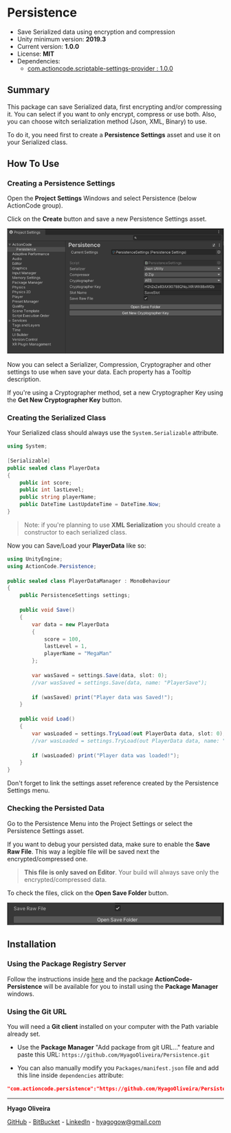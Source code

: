 # Persistence

* Save Serialized data using encryption and compression
* Unity minimum version: **2019.3**
* Current version: **1.0.0**
* License: **MIT**
* Dependencies:
	- [com.actioncode.scriptable-settings-provider : 1.0.0](https://github.com/HyagoOliveira/ScriptableSettingsProvider/tree/1.0.0)

## Summary

This package can save Serialized data, first encrypting and/or compressing it. You can select if you want to only encrypt, compress or use both.
Also, you can choose witch serialization method (Json, XML, Binary) to use.

To do it, you need first to create a **Persistence Settings** asset and use it on your Serialized class.

## How To Use

### Creating a Persistence Settings

Open the **Project Settings** Windows and select Persistence (below ActionCode group).

Click on the **Create** button and save a new Persistence Settings asset.

![The Persistence Settings Menu](/Docs~/PersistenceSettingsMenu.png "The Persistence Settings Menu")

Now you can select a Serializer, Compression, Cryptographer and other settings to use when save your data. Each property has a Tooltip description.

If you're using a Cryptographer method, set a new Cryptographer Key using the **Get New Cryptographer Key** button.  

### Creating the Serialized Class

Your Serialized class should always use the `System.Serializable` attribute.

```csharp
using System;

[Serializable]
public sealed class PlayerData
{
    public int score;
    public int lastLevel;
    public string playerName;
    public DateTime LastUpdateTime = DateTime.Now;
}
```

>Note: if you're planning to use **XML Serialization** you should create a constructor to each serialized class.

Now you can Save/Load your **PlayerData** like so:

```csharp
using UnityEngine;
using ActionCode.Persistence;

public sealed class PlayerDataManager : MonoBehaviour
{
    public PersistenceSettings settings;

    public void Save()
    {
        var data = new PlayerData
        {
            score = 100,
            lastLevel = 1,
            playerName = "MegaMan"
        };

        var wasSaved = settings.Save(data, slot: 0);
        //var wasSaved = settings.Save(data, name: "PlayerSave");

        if (wasSaved) print("Player data was Saved!");
    }

    public void Load()
    {
        var wasLoaded = settings.TryLoad(out PlayerData data, slot: 0);
        //var wasLoaded = settings.TryLoad(out PlayerData data, name: "PlayerSave");

        if (wasLoaded) print("Player data was loaded!");
    }
}
```

Don't forget to link the settings asset reference created by the Persistence Settings menu.

### Checking the Persisted Data

Go to the Persistence Menu into the Project Settings or select the Persistence Settings asset.

If you want to debug your persisted data, make sure to enable the **Save Raw File**. 
This way a legible file will be saved next the encrypted/compressed one.

>**This file is only saved on Editor**. Your build will always save only the encrypted/compressed data. 

To check the files, click on the **Open Save Folder** button.

![The SaveRawFile](/Docs~/SaveRawFile-OpenSaveFolder.png "The Save Raw File option")

## Installation

### Using the Package Registry Server

Follow the instructions inside [here](https://cutt.ly/ukvj1c8) and the package **ActionCode-Persistence** 
will be available for you to install using the **Package Manager** windows.

### Using the Git URL

You will need a **Git client** installed on your computer with the Path variable already set. 

- Use the **Package Manager** "Add package from git URL..." feature and paste this URL: `https://github.com/HyagoOliveira/Persistence.git`

- You can also manually modify you `Packages/manifest.json` file and add this line inside `dependencies` attribute: 

```json
"com.actioncode.persistence":"https://github.com/HyagoOliveira/Persistence.git"
```

---

**Hyago Oliveira**

[GitHub](https://github.com/HyagoOliveira) -
[BitBucket](https://bitbucket.org/HyagoGow/) -
[LinkedIn](https://www.linkedin.com/in/hyago-oliveira/) -
<hyagogow@gmail.com>